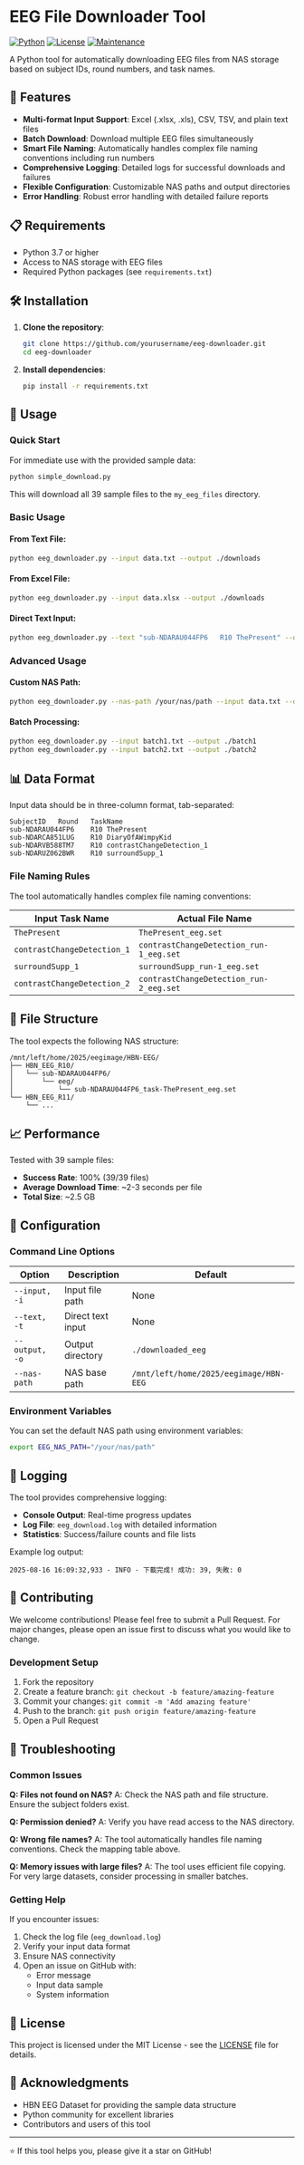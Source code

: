# EEG File Downloader Tool

[![Python](https://img.shields.io/badge/Python-3.7+-blue.svg)](https://www.python.org/downloads/)
[![License](https://img.shields.io/badge/License-MIT-green.svg)](LICENSE)
[![Maintenance](https://img.shields.io/badge/Maintained%3F-yes-green.svg)](https://github.com/yourusername/eeg-downloader/graphs/commit-activity)

A Python tool for automatically downloading EEG files from NAS storage based on subject IDs, round numbers, and task names.

## 🚀 Features

- **Multi-format Input Support**: Excel (.xlsx, .xls), CSV, TSV, and plain text files
- **Batch Download**: Download multiple EEG files simultaneously
- **Smart File Naming**: Automatically handles complex file naming conventions including run numbers
- **Comprehensive Logging**: Detailed logs for successful downloads and failures
- **Flexible Configuration**: Customizable NAS paths and output directories
- **Error Handling**: Robust error handling with detailed failure reports

## 📋 Requirements

- Python 3.7 or higher
- Access to NAS storage with EEG files
- Required Python packages (see `requirements.txt`)

## 🛠️ Installation

1. **Clone the repository**:
   ```bash
   git clone https://github.com/yourusername/eeg-downloader.git
   cd eeg-downloader
   ```

2. **Install dependencies**:
   ```bash
   pip install -r requirements.txt
   ```

## 📖 Usage

### Quick Start

For immediate use with the provided sample data:

```bash
python simple_download.py
```

This will download all 39 sample files to the `my_eeg_files` directory.

### Basic Usage

#### From Text File:
```bash
python eeg_downloader.py --input data.txt --output ./downloads
```

#### From Excel File:
```bash
python eeg_downloader.py --input data.xlsx --output ./downloads
```

#### Direct Text Input:
```bash
python eeg_downloader.py --text "sub-NDARAU044FP6	R10	ThePresent" --output ./test
```

### Advanced Usage

#### Custom NAS Path:
```bash
python eeg_downloader.py --nas-path /your/nas/path --input data.txt --output ./downloads
```

#### Batch Processing:
```bash
python eeg_downloader.py --input batch1.txt --output ./batch1
python eeg_downloader.py --input batch2.txt --output ./batch2
```

## 📊 Data Format

Input data should be in three-column format, tab-separated:

```
SubjectID	Round	TaskName
sub-NDARAU044FP6	R10	ThePresent
sub-NDARCA851LUG	R10	DiaryOfAWimpyKid
sub-NDARVB588TM7	R10	contrastChangeDetection_1
sub-NDARUZ062BWR	R10	surroundSupp_1
```

### File Naming Rules

The tool automatically handles complex file naming conventions:

| Input Task Name | Actual File Name |
|----------------|------------------|
| `ThePresent` | `ThePresent_eeg.set` |
| `contrastChangeDetection_1` | `contrastChangeDetection_run-1_eeg.set` |
| `surroundSupp_1` | `surroundSupp_run-1_eeg.set` |
| `contrastChangeDetection_2` | `contrastChangeDetection_run-2_eeg.set` |

## 📁 File Structure

The tool expects the following NAS structure:

```
/mnt/left/home/2025/eegimage/HBN-EEG/
├── HBN_EEG_R10/
│   └── sub-NDARAU044FP6/
│       └── eeg/
│           └── sub-NDARAU044FP6_task-ThePresent_eeg.set
└── HBN_EEG_R11/
    └── ...
```

## 📈 Performance

Tested with 39 sample files:
- **Success Rate**: 100% (39/39 files)
- **Average Download Time**: ~2-3 seconds per file
- **Total Size**: ~2.5 GB

## 🔧 Configuration

### Command Line Options

| Option | Description | Default |
|--------|-------------|---------|
| `--input, -i` | Input file path | None |
| `--text, -t` | Direct text input | None |
| `--output, -o` | Output directory | `./downloaded_eeg` |
| `--nas-path` | NAS base path | `/mnt/left/home/2025/eegimage/HBN-EEG` |

### Environment Variables

You can set the default NAS path using environment variables:

```bash
export EEG_NAS_PATH="/your/nas/path"
```

## 📝 Logging

The tool provides comprehensive logging:

- **Console Output**: Real-time progress updates
- **Log File**: `eeg_download.log` with detailed information
- **Statistics**: Success/failure counts and file lists

Example log output:
```
2025-08-16 16:09:32,933 - INFO - 下載完成! 成功: 39, 失敗: 0
```

## 🤝 Contributing

We welcome contributions! Please feel free to submit a Pull Request. For major changes, please open an issue first to discuss what you would like to change.

### Development Setup

1. Fork the repository
2. Create a feature branch: `git checkout -b feature/amazing-feature`
3. Commit your changes: `git commit -m 'Add amazing feature'`
4. Push to the branch: `git push origin feature/amazing-feature`
5. Open a Pull Request

## 🐛 Troubleshooting

### Common Issues

**Q: Files not found on NAS?**
A: Check the NAS path and file structure. Ensure the subject folders exist.

**Q: Permission denied?**
A: Verify you have read access to the NAS directory.

**Q: Wrong file names?**
A: The tool automatically handles file naming conventions. Check the mapping table above.

**Q: Memory issues with large files?**
A: The tool uses efficient file copying. For very large datasets, consider processing in smaller batches.

### Getting Help

If you encounter issues:

1. Check the log file (`eeg_download.log`)
2. Verify your input data format
3. Ensure NAS connectivity
4. Open an issue on GitHub with:
   - Error message
   - Input data sample
   - System information

## 📄 License

This project is licensed under the MIT License - see the [LICENSE](LICENSE) file for details.

## 🙏 Acknowledgments

- HBN EEG Dataset for providing the sample data structure
- Python community for excellent libraries
- Contributors and users of this tool

---

⭐ If this tool helps you, please give it a star on GitHub!
